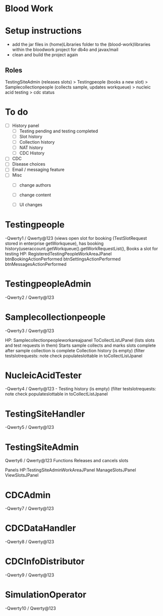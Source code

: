 # Blood Work

# Setup instructions
- add the jar files in (home)Libraries folder to the (blood-work)libraries within the bloodwork project for db4o and javax/mail
 - clean and build the project again


## Roles

TestingSiteAdmin (releases slots) > Testingpeople (books a new slot) > Samplecollectionpeople (collects sample, updates workqueue) > nucleic acid testing > cdc status

# To do
- [ ] History panel
	- [ ] Testing pending and testing completed
	- [ ] Slot history
	- [ ] Collection history
	- [ ] NAT history
	- [ ] CDC History
- [ ] CDC
- [ ] Disease choices
- [ ] Email / messaging feature
- [ ] Misc
	- [ ] change authors
	- [ ] change content 
	- [ ] UI changes


# Testingpeople
-Qwerty1 / Qwerty@123
(views open slot for booking (TestSlotRequest stored in enterprise getWorkqueue), has booking history(useraccount.getWorkqueue().getWorkRequestList(), Books a slot for testing
HP: RegisteredTestingPeopleWorkAreaJPanel
btnBookingActionPerformed
btnSettingsActionPerformed
btnMessagesActionPerformed

# TestingpeopleAdmin
-Qwerty2 / Qwerty@123

# Samplecollectionpeople
-Qwerty3 / Qwerty@123

HP: Samplecollectionpeopleworkareajpanel
ToCollectListJPanel (lists slots and test requests in them)
Starts sample collects and marks slots complete after sample collection is complete
Collection history (is empty) (filter testslotrequests: note check populateslottable in toCollectListJpanel

# NucleicAcidTester
-Qwerty4 / Qwerty@123
	- Testing history (is empty) (filter testslotrequests: note check populateslottable in toCollectListJpanel
	
# TestingSiteHandler
-Qwerty5 / Qwerty@123

# TestingSiteAdmin
Qwerty6 / Qwerty@123
Functions
Releases and cancels slots

Panels
HP:TestingSiteAdminWorkAreaJPanel
ManageSlotsJPanel
ViewSlotsJPanel

# CDCAdmin
-Qwerty7 / Qwerty@123

# CDCDataHandler
-Qwerty8 / Qwerty@123

# CDCInfoDistributor
-Qwerty9 / Qwerty@123

# SimulationOperator
-Qwerty10 / Qwerty@123